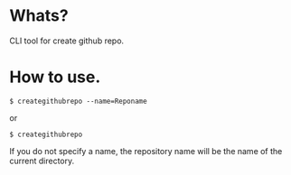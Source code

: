 # Whats?
CLI tool for create github repo.

# How to use.
```
$ creategithubrepo --name=Reponame
```

or 

```
$ creategithubrepo
```

If you do not specify a name, the repository name will be the name of the current directory.
